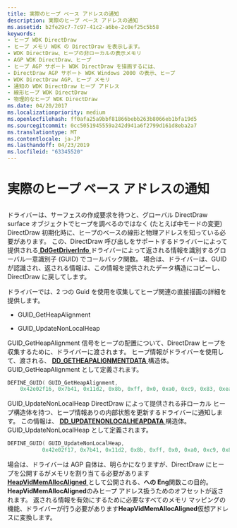 ```yaml
---
title: 実際のヒープ ベース アドレスの通知
description: 実際のヒープ ベース アドレスの通知
ms.assetid: b2fe29c7-7c97-41c2-a6be-2c0ef25c5b58
keywords:
- ヒープ WDK DirectDraw
- ヒープ メモリ WDK の DirectDraw を表示します。
- WDK DirectDraw、ヒープの非ローカルの表示メモリ
- AGP WDK DirectDraw、ヒープ
- ヒープ AGP サポート WDK DirectDraw を描画するには、
- DirectDraw AGP サポート WDK Windows 2000 の表示、ヒープ
- WDK DirectDraw AGP、ヒープ メモリ
- 通知の WDK DirectDraw ヒープ アドレス
- 線形ヒープ WDK DirectDraw
- 物理的なヒープ WDK DirectDraw
ms.date: 04/20/2017
ms.localizationpriority: medium
ms.openlocfilehash: ff0afa25a9bbf81866bebb263b8066eb1bfa19d5
ms.sourcegitcommit: 0cc5051945559a242d941a6f2799d161d8eba2a7
ms.translationtype: MT
ms.contentlocale: ja-JP
ms.lasthandoff: 04/23/2019
ms.locfileid: "63345520"
---
```

# <a name="notification-of-actual-heap-base-addresses"></a>実際のヒープ ベース アドレスの通知


## <span id="ddk_notification_of_actual_heap_base_addresses_gg"></span><span id="DDK_NOTIFICATION_OF_ACTUAL_HEAP_BASE_ADDRESSES_GG"></span>


ドライバーは、サーフェスの作成要求を待つと、グローバル DirectDraw surface オブジェクトでヒープを調べるのではなく (たとえば中モードの変更) DirectDraw 初期化時に、ヒープのベースの線形と物理アドレスを知っている必要があります。 この、DirectDraw 呼び出しをサポートするドライバーによって提供される[ **DdGetDriverInfo** ](https://msdn.microsoft.com/library/windows/hardware/ff549404)ドライバーによって返される情報を識別するグローバル一意識別子 (GUID) でコールバック関数。 場合は、ドライバーは、GUID が認識され、返される情報は、この情報を提供されたデータ構造にコピーし、DirectDraw に戻してします。

ドライバーでは、2 つの Guid を使用を収集してヒープ関連の直接描画の詳細を提供します。

-   GUID\_GetHeapAlignment

-   GUID\_UpdateNonLocalHeap

GUID\_GetHeapAlignment 信号をヒープの配置について、DirectDraw ヒープを収集するために、ドライバーに渡されます。 ヒープ情報がドライバーを使用して、渡される、 [ **DD\_GETHEAPALIGNMENTDATA** ](https://msdn.microsoft.com/library/windows/hardware/ff551572)構造体。 GUID\_GetHeapAlignment として定義されます。

```cpp
DEFINE_GUID( GUID_GetHeapAlignment,
    0x42e02f16, 0x7b41, 0x11d2, 0x8b, 0xff, 0x0, 0xa0, 0xc9, 0x83, 0xea, 0xf6);
```

GUID\_UpdateNonLocalHeap DirectDraw によって提供される非ローカル ヒープ構造体を持つ、ヒープ情報ありの内部状態を更新するドライバーに通知します。 この情報は、 [ **DD\_UPDATENONLOCALHEAPDATA** ](https://msdn.microsoft.com/library/windows/hardware/ff551748)構造体。 GUID\_UpdateNonLocalHeap として定義されます。

```cpp
DEFINE_GUID( GUID_UpdateNonLocalHeap,
           0x42e02f17, 0x7b41, 0x11d2, 0x8b, 0xff, 0x0, 0xa0, 0xc9, 0x83, 0xea, 0xf6);
```

場合は、ドライバーは AGP 自体は、明らかになりますが、DirectDraw にヒープを公開するがメモリを割り当てる必要があります[ **HeapVidMemAllocAligned** ](https://msdn.microsoft.com/library/windows/hardware/ff567267)として公開される、**への Eng**関数この目的。 **HeapVidMemAllocAligned**のみヒープ アドレス扱うためのオフセットが返されます。 返される情報を有効にするために必要なすべてのメモリ マッピングの機能、ドライバーが行う必要があります**HeapVidMemAllocAligned**仮想アドレスに変換します。

 

 





